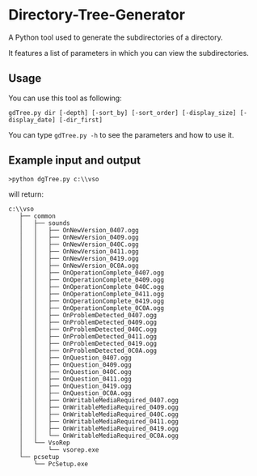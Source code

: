 # Directory-Tree-Generator
A Python tool used to generate the subdirectories of a directory.

It features a list of parameters in which you can view the subdirectories.

## Usage
You can use this tool as following:
```
gdTree.py dir [-depth] [-sort_by] [-sort_order] [-display_size] [-display_date] [-dir_first]
```

You can type `gdTree.py -h` to see the parameters and how to use it.

## Example input and output

```
>python dgTree.py c:\\vso
```
will return:

```
c:\\vso
   ├── common
   │   ├── sounds
   │   │   ├── OnNewVersion_0407.ogg
   │   │   ├── OnNewVersion_0409.ogg
   │   │   ├── OnNewVersion_040C.ogg
   │   │   ├── OnNewVersion_0411.ogg
   │   │   ├── OnNewVersion_0419.ogg
   │   │   ├── OnNewVersion_0C0A.ogg
   │   │   ├── OnOperationComplete_0407.ogg
   │   │   ├── OnOperationComplete_0409.ogg
   │   │   ├── OnOperationComplete_040C.ogg
   │   │   ├── OnOperationComplete_0411.ogg
   │   │   ├── OnOperationComplete_0419.ogg
   │   │   ├── OnOperationComplete_0C0A.ogg
   │   │   ├── OnProblemDetected_0407.ogg
   │   │   ├── OnProblemDetected_0409.ogg
   │   │   ├── OnProblemDetected_040C.ogg
   │   │   ├── OnProblemDetected_0411.ogg
   │   │   ├── OnProblemDetected_0419.ogg
   │   │   ├── OnProblemDetected_0C0A.ogg
   │   │   ├── OnQuestion_0407.ogg
   │   │   ├── OnQuestion_0409.ogg
   │   │   ├── OnQuestion_040C.ogg
   │   │   ├── OnQuestion_0411.ogg
   │   │   ├── OnQuestion_0419.ogg
   │   │   ├── OnQuestion_0C0A.ogg
   │   │   ├── OnWritableMediaRequired_0407.ogg
   │   │   ├── OnWritableMediaRequired_0409.ogg
   │   │   ├── OnWritableMediaRequired_040C.ogg
   │   │   ├── OnWritableMediaRequired_0411.ogg
   │   │   ├── OnWritableMediaRequired_0419.ogg
   │   │   └── OnWritableMediaRequired_0C0A.ogg
   │   └── VsoRep
   │       └── vsorep.exe
   └── pcsetup
       └── PcSetup.exe
```


